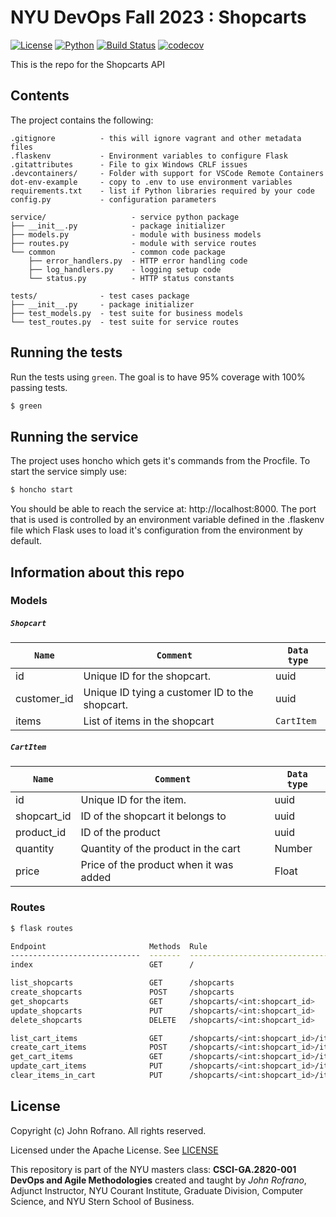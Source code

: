 # NYU DevOps Fall 2023 : Shopcarts

[![License](https://img.shields.io/badge/License-Apache_2.0-blue.svg)](https://opensource.org/licenses/Apache-2.0)
[![Python](https://img.shields.io/badge/Language-Python-blue.svg)](https://python.org/)
[![Build Status](https://github.com/CSCI-GA-2820-FA23-003/shopcarts/actions/workflows/ci.yml/badge.svg)](https://github.com/CSCI-GA-2820-FA23-003/shopcarts/actions)
[![codecov](https://codecov.io/gh/CSCI-GA-2820-FA23-003/shopcarts/graph/badge.svg?token=PD3QR2JE5M)](https://codecov.io/gh/CSCI-GA-2820-FA23-003/shopcarts)

This is the repo for the Shopcarts API


## Contents

The project contains the following:

```text
.gitignore          - this will ignore vagrant and other metadata files
.flaskenv           - Environment variables to configure Flask
.gitattributes      - File to gix Windows CRLF issues
.devcontainers/     - Folder with support for VSCode Remote Containers
dot-env-example     - copy to .env to use environment variables
requirements.txt    - list if Python libraries required by your code
config.py           - configuration parameters

service/                   - service python package
├── __init__.py            - package initializer
├── models.py              - module with business models
├── routes.py              - module with service routes
└── common                 - common code package
    ├── error_handlers.py  - HTTP error handling code
    ├── log_handlers.py    - logging setup code
    └── status.py          - HTTP status constants

tests/              - test cases package
├── __init__.py     - package initializer
├── test_models.py  - test suite for business models
└── test_routes.py  - test suite for service routes
```

## Running the tests

Run the tests using `green`. The goal is to have 95% coverage with 100% passing tests.

```bash
$ green
```

## Running the service

The project uses honcho which gets it's commands from the Procfile. To start the service simply use:

```bash
$ honcho start
```

You should be able to reach the service at: http://localhost:8000. The port that is used is controlled by an environment variable defined in the .flaskenv file which Flask uses to load it's configuration from the environment by default.

## Information about this repo

### Models

##### `Shopcart`

| `Name`      | `Comment`             | `Data type` |
| ----------- | --------------------- | --------------- |
| id | Unique ID for the shopcart. | uuid         |
| customer_id | Unique ID tying a customer ID to the shopcart. | uuid         |
| items | List of items in the shopcart | `CartItem`         |

##### `CartItem`

| `Name`      | `Comment`             | `Data type` |
| ----------- | --------------------- | --------------- |
| id | Unique ID for the item. | uuid         |
| shopcart_id | ID of the shopcart it belongs to | uuid       |
| product_id | ID of the product | uuid       |
| quantity | Quantity of the product in the cart | Number       |
| price | Price of the product when it was added | Float       |

### Routes

```bash
$ flask routes

Endpoint                       Methods  Rule
-----------------------------  -------  -----------------------------------------------------
index                          GET      /

list_shopcarts                 GET      /shopcarts
create_shopcarts               POST     /shopcarts
get_shopcarts                  GET      /shopcarts/<int:shopcart_id>
update_shopcarts               PUT      /shopcarts/<int:shopcart_id>
delete_shopcarts               DELETE   /shopcarts/<int:shopcart_id>

list_cart_items                GET      /shopcarts/<int:shopcart_id>/items
create_cart_items              POST     /shopcarts/<int:shopcart_id>/items
get_cart_items                 GET      /shopcarts/<int:shopcart_id>/items/<int:product_id>
update_cart_items              PUT      /shopcarts/<int:shopcart_id>/items/<int:product_id>
clear_items_in_cart            PUT      /shopcarts/<int:shopcart_id>/items/clear
```

## License

Copyright (c) John Rofrano. All rights reserved.

Licensed under the Apache License. See [LICENSE](LICENSE)

This repository is part of the NYU masters class: **CSCI-GA.2820-001 DevOps and Agile Methodologies** created and taught by *John Rofrano*, Adjunct Instructor, NYU Courant Institute, Graduate Division, Computer Science, and NYU Stern School of Business.
